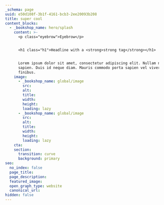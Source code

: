 ```yaml
---
_schema: page
uuid: e50d108f-3b1f-4161-bcb3-2ee20093b208
title: super cool
content_blocks:
  - _bookshop_name: hero/splash
    content: >-
      <p class="eyebrow">Eyebrow</p>


      <h1 class="h1">Headline with a <strong>strong tag</strong></h1>


      Lorem ipsum dolor sit amet, consectetur adipiscing elit. Nullam non tellus
      sapien. Duis id neque diam. Mauris commodo porta sapien vel viverra. Sed
      finibus.
    image:
      - _bookshop_name: global/image
        src:
        alt:
        title:
        width:
        height:
        loading: lazy
      - _bookshop_name: global/image
        src:
        alt:
        title:
        width:
        height:
        loading: lazy
    cta:
    section:
      transition: curve
      background: primary
seo:
  no_index: false
  page_title:
  page_description:
  featured_image:
  open_graph_type: website
  canonical_url:
hidden: false
---
```

